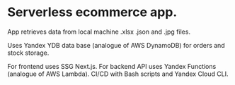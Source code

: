 # Serverless ecommerce app.

App retrieves data from local machine .xlsx .json and .jpg files.

Uses Yandex YDB data base (analogue of AWS DynamoDB) for orders and stock storage. 

For frontend uses SSG Next.js. For backend API uses Yandex Functions (analogue of AWS Lambda).
CI/CD with Bash scripts and Yandex Cloud CLI.